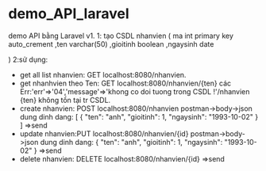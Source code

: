 # demo_API_laravel
demo API bằng Laravel v1.
1: tạo CSDL nhanvien
(
  ma int primary key auto_crement
  ,ten varchar(50)
  ,gioitinh boolean
  ,ngaysinh date

)
2:sử dụng:
   - get all list nhanvien: GET localhost:8080/nhanvien.
   - get nhanhvien theo Ten: GET localhost:8080/nhanvien/{ten}
        các Err:'err'=>'04','message'=>'khong co doi tuong trong CSDL !'/nhanvien {ten} không tồn tại tr CSDL.
   - create nhanvien: POST localhost:8080/nhanvien  postman->body->json dung dinh dang: 
   [
    {
        "ten": "anh",
        "gioitinh": 1,
        "ngaysinh": "1993-10-02"
    }
   ]
   =>send
   - update nhanvien:PUT localhost:8080/nhanvien/{id}  postman->body->json dung dinh dang: 
     {
        "ten": "anh",
        "gioitinh": 1,
        "ngaysinh": "1993-10-02"
    }
    =>send
   - delete nhanvien: DELETE localhost:8080/nhanvien/{id} =>send
        
   
